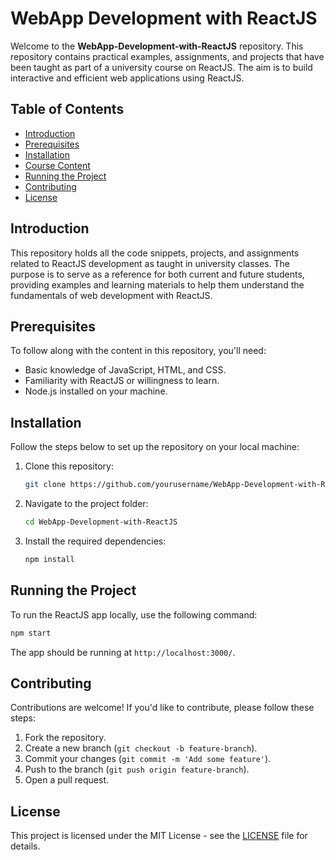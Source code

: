 # WebApp Development with ReactJS

Welcome to the **WebApp-Development-with-ReactJS** repository. This repository contains practical examples, assignments, and projects that have been taught as part of a university course on ReactJS. The aim is to build interactive and efficient web applications using ReactJS.

## Table of Contents
- [Introduction](#introduction)
- [Prerequisites](#prerequisites)
- [Installation](#installation)
- [Course Content](#course-content)
- [Running the Project](#running-the-project)
- [Contributing](#contributing)
- [License](#license)

## Introduction

This repository holds all the code snippets, projects, and assignments related to ReactJS development as taught in university classes. The purpose is to serve as a reference for both current and future students, providing examples and learning materials to help them understand the fundamentals of web development with ReactJS.

## Prerequisites

To follow along with the content in this repository, you'll need:

- Basic knowledge of JavaScript, HTML, and CSS.
- Familiarity with ReactJS or willingness to learn.
- Node.js installed on your machine.

## Installation

Follow the steps below to set up the repository on your local machine:

1. Clone this repository:
    ```bash
    git clone https://github.com/yourusername/WebApp-Development-with-ReactJS.git
    ```

2. Navigate to the project folder:
    ```bash
    cd WebApp-Development-with-ReactJS
    ```

3. Install the required dependencies:
    ```bash
    npm install
    ```
## Running the Project

To run the ReactJS app locally, use the following command:

```bash
npm start
```

The app should be running at `http://localhost:3000/`.

## Contributing

Contributions are welcome! If you'd like to contribute, please follow these steps:

1. Fork the repository.
2. Create a new branch (`git checkout -b feature-branch`).
3. Commit your changes (`git commit -m 'Add some feature'`).
4. Push to the branch (`git push origin feature-branch`).
5. Open a pull request.

## License

This project is licensed under the MIT License - see the [LICENSE](LICENSE) file for details.

